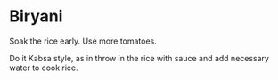 # Biryani

Soak the rice early. Use more tomatoes. 

Do it Kabsa style, as in throw in the rice with sauce and add necessary water to cook rice. 
